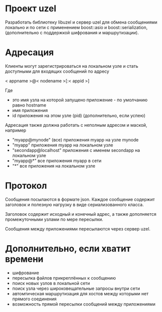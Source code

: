 # Проект uzel

Разработать библиотеку libuzel и сервер uzel для обмена сообщениями
локально и по сети с применением boost::asio и boost::serialization,
(дополнительно с поддержкой шифрования и маршрутизации).


# Адресация

Клиенты могут зарегистрироваться на локальном узле и стать доступными
для входящих сообщений по адресу

< appname >@< nodename >[:< appid >]

Где
* <nodename> это имя узла на которой запущено приложение - по умолчанию равно hostname
* <appname> имя приложения
* <appid> id приложения на этом узле (pid) (дополнительно, если успею)

Адресация также должна работать с неполным адресом и маской, например

* "myapp@mynode" (все) приложения myapp на узле mynode
* "myapp" приложения myapp на локальном узле
* "secondapp@localhost" приложения с именем secondapp на локальном узле
* "myapp@*" все приложения myapp в сети
* "*" все приложения на локальном узле


# Протокол

Сообщения посылаются в формате json. Каждое сообщение содержит заголовок
и полезную нагрузку в виде сериализованного класса.

Заголовок содержит исходный и конечный адрес, а также дополняется
промежуточными узлами по мере пересылки.

Сообщения между приложениями пересылаются через сервер uzel.


# Дополнительно, если хватит времени

* шифрование
* пересылка файлов прикреплённых к сообщению
* поиск новых узлов в локальной сети
* поиск узла через широковещательные запросы внутри сети
* автомтическая маршрутизация для хостов между которыми нет прямого соединения
* возможность прямой пересылки сообщений между приложениями
